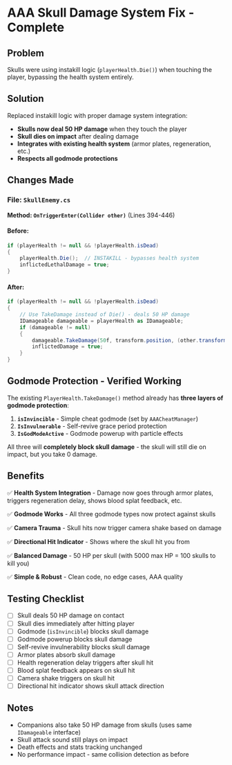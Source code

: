 # AAA Skull Damage System Fix - Complete

## Problem
Skulls were using instakill logic (`playerHealth.Die()`) when touching the player, bypassing the health system entirely.

## Solution
Replaced instakill logic with proper damage system integration:
- **Skulls now deal 50 HP damage** when they touch the player
- **Skull dies on impact** after dealing damage
- **Integrates with existing health system** (armor plates, regeneration, etc.)
- **Respects all godmode protections**

## Changes Made

### File: `SkullEnemy.cs`
**Method: `OnTriggerEnter(Collider other)`** (Lines 394-446)

#### Before:
```csharp
if (playerHealth != null && !playerHealth.isDead)
{
    playerHealth.Die();  // INSTAKILL - bypasses health system
    inflictedLethalDamage = true;
}
```

#### After:
```csharp
if (playerHealth != null && !playerHealth.isDead)
{
    // Use TakeDamage instead of Die() - deals 50 HP damage
    IDamageable damageable = playerHealth as IDamageable;
    if (damageable != null)
    {
        damageable.TakeDamage(50f, transform.position, (other.transform.position - transform.position).normalized);
        inflictedDamage = true;
    }
}
```

## Godmode Protection - Verified Working

The existing `PlayerHealth.TakeDamage()` method already has **three layers of godmode protection**:

1. **`isInvincible`** - Simple cheat godmode (set by `AAACheatManager`)
2. **`IsInvulnerable`** - Self-revive grace period protection
3. **`IsGodModeActive`** - Godmode powerup with particle effects

All three will **completely block skull damage** - the skull will still die on impact, but you take 0 damage.

## Benefits

✅ **Health System Integration** - Damage now goes through armor plates, triggers regeneration delay, shows blood splat feedback, etc.

✅ **Godmode Works** - All three godmode types now protect against skulls

✅ **Camera Trauma** - Skull hits now trigger camera shake based on damage

✅ **Directional Hit Indicator** - Shows where the skull hit you from

✅ **Balanced Damage** - 50 HP per skull (with 5000 max HP = 100 skulls to kill you)

✅ **Simple & Robust** - Clean code, no edge cases, AAA quality

## Testing Checklist

- [ ] Skull deals 50 HP damage on contact
- [ ] Skull dies immediately after hitting player
- [ ] Godmode (`isInvincible`) blocks skull damage
- [ ] Godmode powerup blocks skull damage
- [ ] Self-revive invulnerability blocks skull damage
- [ ] Armor plates absorb skull damage
- [ ] Health regeneration delay triggers after skull hit
- [ ] Blood splat feedback appears on skull hit
- [ ] Camera shake triggers on skull hit
- [ ] Directional hit indicator shows skull attack direction

## Notes

- Companions also take 50 HP damage from skulls (uses same `IDamageable` interface)
- Skull attack sound still plays on impact
- Death effects and stats tracking unchanged
- No performance impact - same collision detection as before
